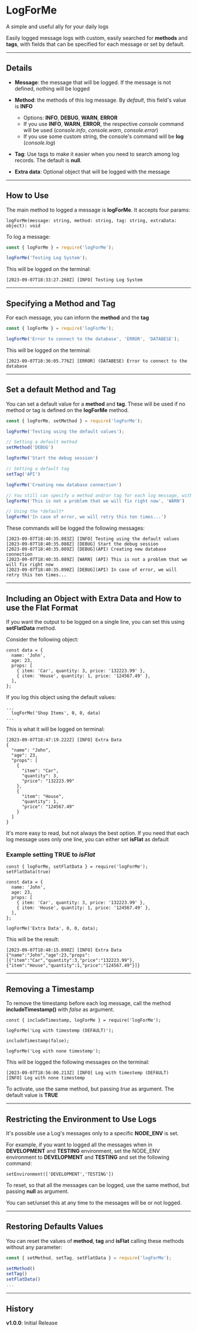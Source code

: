 # LogForMe

A simple and useful ally for your daily logs

Easily logged message logs with custom, easily searched for **methods** and **tags**, with fields that can be specified for each message or set by default.

---

## Details 

* **Message**: the message that will be logged. If the message is not defined, nothing will be logged

* **Method**: the methods of this log message. By *default*, this field's value is **INFO**
  * Options: **INFO**, **DEBUG**, **WARN**, **ERROR**
  * If you use **INFO**, **WARN**, **ERROR**, the respective *console* command will be used (*console.info*, *console.warn*, *console.error*)
  * If you use some custom string, the console's command will be **log** (*console.log*)

* **Tag**: Use tags to make it easier when you need to search among log records. The default is **null**.

* **Extra data**: Optional object that will be logged with the message

---

## How to Use

The main method to logged a message is **logForMe**. It accepts four params:

```
logForMe(message: string, method: string, tag: string, extraData: object): void
```

To log a message:

```javascript
const { logForMe } = require('logForMe');

logForMe('Testing Log System');

```

This will be logged on the terminal:

```
[2023-09-07T18:33:27.260Z] [INFO] Testing Log System
```
---

## Specifying a Method and Tag

For each message, you can inform the **method** and the **tag**

```javascript
const { logForMe } = require('logForMe');

logForMe('Error to connect to the database', 'ERROR', 'DATABESE');
```

This will be logged on the terminal:

```
[2023-09-07T18:36:05.776Z] [ERROR] (DATABESE) Error to connect to the database
```

---

## Set a default **Method** and **Tag**

You can set a default value for a **method** and **tag**. These will be used if no method or tag is defined on the **logForMe** method.

```javascript
const { logForMe, setMethod } = require('logForMe');

logForMe('Testing using the default values');

// Setting a default method
setMethod('DEBUG')

logForMe('Start the debug session')

// Setting a default tag
setTag('API')

logForMe('Creating new database connection')

// You still can specify a method and/or tag for each log message, without losing the defaults
logForMe('This is not a problem that we will fix right now', 'WARN')

// Using the *default*
logForMe('In case of error, we will retry this ten times...')
```

These commands will be logged the following messages:

```
[2023-09-07T18:40:35.083Z] [INFO] Testing using the default values 
[2023-09-07T18:40:35.088Z] [DEBUG] Start the debug session
[2023-09-07T18:40:35.089Z] [DEBUG](API) Creating new database connection
[2023-09-07T18:40:35.089Z] [WARN] (API) This is not a problem that we will fix right now
[2023-09-07T18:40:35.090Z] [DEBUG](API) In case of error, we will retry this ten times...
``` 
---

## Including an Object with Extra Data and How to use the Flat Format

If you want the output to be logged on a single line, you can set this using **setFlatData** method.

Consider the following object:

```
const data = {
  name: 'John',
  age: 23,
  props: [
    { item: 'Car', quantity: 3, price: '132223.99' },
    { item: 'House', quantity: 1, price: '124567.49' },
  ],
};
``` 

If you log this object using the default values:
```
...
  logForMe('Shop Items', 0, 0, data)
...
```
This is what it will be logged on terminal:

```
[2023-09-07T18:47:19.222Z] [INFO] Extra Data 
{
  "name": "John",
  "age": 23,
  "props": [
    {
      "item": "Car",
      "quantity": 3,
      "price": "132223.99"
    },
    {
      "item": "House",
      "quantity": 1,
      "price": "124567.49"
    }
  ]
}
```

It's more easy to read, but not always the best option. If you need that each log message uses only one line, you can either set **isFlat** as default

### Example setting TRUE to *isFlat*

```
const { logForMe, setFlatData } = require('logForMe');
setFlatData(true)

const data = {
  name: 'John',
  age: 23,
  props: [
    { item: 'Car', quantity: 3, price: '132223.99' },
    { item: 'House', quantity: 1, price: '124567.49' },
  ],
};

logForMe('Extra Data', 0, 0, data);
```

This will be the result:

```
[2023-09-07T18:48:15.090Z] [INFO] Extra Data {"name":"John","age":23,"props":[{"item":"Car","quantity":3,"price":"132223.99"},{"item":"House","quantity":1,"price":"124567.49"}]}
```

---

## Removing a Timestamp

To remove the timestamp before each log message, call the method **includeTimestamp()** with *false* as argument.

```
const { includeTimestamp, logForMe } = require('logForMe');

logForMe('Log with timestemp (DEFAULT)');

includeTimestamp(false);

logForMe('Log with none timestemp');
```

This will be logged the following messages on the terminal:

```
[2023-09-07T18:56:00.213Z] [INFO] Log with timestemp (DEFAULT)
[INFO] Log with none timestemp
```

To activate, use the same method, but passing *true* as argument. The default value is **TRUE**

---

## Restricting the Environment to Use Logs

It's possible use a Log's messages only to a specific **NODE_ENV** is set.

For example, if you want to logged all the messages when in **DEVELOPMENT** and **TESTING** environment, set the NODE_ENV environment to **DEVELOPMENT** and **TESTING** and set the following command:

```
setEnvironment(['DEVELOPMENT','TESTING'])
```

To reset, so that all the messages can be logged, use the same method, but passing **null** as argument.

You can set/unset this at any time to the messages will be or not logged.

---

## Restoring Defaults Values

You can reset the values of **method**,  **tag** and **isFlat** calling these methods without any parameter:

```javascript
const { setMethod, setTag, setFlatData } = require('logForMe');

setMethod()
setTag()
setFlatData()
...
```
--- 

## History

**v1.0.0**: Initial Release